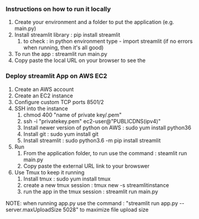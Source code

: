 ### Instructions on how to run it locally

1. Create your environment and a folder to put the application (e.g. main.py)
2. Install streamlit library : pip install streamlit
    1. to check : in python environment type - import streamlit (if no errors when running, then it's all good)
4. To run the app : streamlit run main.py
5. Copy paste the local URL on your browser to see the 

### Deploy streamlit App on AWS EC2
1. Create an AWS account
2. Create an EC2 instance 
3. Configure custom TCP ports 8501/2
4. SSH into the instance 
    1. chmod 400 "name of private key/.pem"
    2. ssh -i "privatekey.pem" ec2-user@"PUBLICDNS(ipv4)"
    3. Install newer version of python on AWS : sudo yum install python36
    4. Install git : sudo yum install git
    5. Install streamlit : sudo python3.6 -m pip install streamlit
5. Run 
    1. From the application folder, to run use the command : steamlit run main.py
    2. Copy paste the external URL link to your browswer
6. Use Tmux to keep it running 
    1. Install tmux : sudo yum install tmux
    2. create a new tmux session : tmux new -s streamlitinstance 
    3. run the app in the tmux session : streamlit run main.py

NOTE: when running app.py use the command : "streamlit run app.py --server.maxUploadSize 5028" to maximize file upload size
